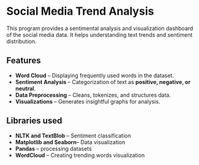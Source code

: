 # Social Media Trend Analysis

This program provides a sentimental analysis and visualization dashboard of the social media data. It helps understanding text trends and sentiment distribution.

## Features
- **Word Cloud** – Displaying frequently used words in the dataset.
- **Sentiment Analysis** – Categorization of text as **positive, negative, or neutral**.
- **Data Preprocessing** – Cleans, tokenizes, and structures data.
- **Visualizations** – Generates insightful graphs for analysis.

## Libraries used 
- **NLTK and TextBlob** – Sentiment classification
- **Matplotlib and Seaborn**– Data visualization
- **Pandas** – processing datasets
- **WordCloud** – Creating trending words visualization

